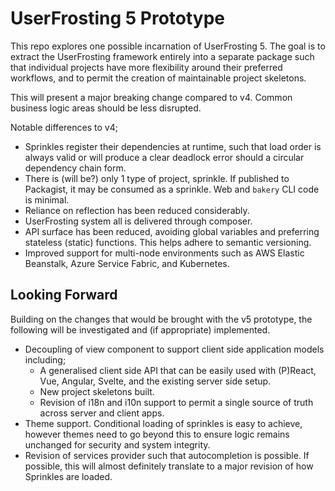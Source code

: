 # UserFrosting 5 Prototype

This repo explores one possible incarnation of UserFrosting 5. The goal is to extract the UserFrosting framework entirely into a separate package such that individual projects have more flexibility around their preferred workflows, and to permit the creation of maintainable project skeletons.

This will present a major breaking change compared to v4. Common business logic areas should be less disrupted.

Notable differences to v4;
* Sprinkles register their dependencies at runtime, such that load order is always valid or will produce a clear deadlock error should a circular dependency chain form.
* There is (will be?) only 1 type of project, sprinkle. If published to Packagist, it may be consumed as a sprinkle. Web and `bakery` CLI code is minimal.
* Reliance on reflection has been reduced considerably.
* UserFrosting system all is delivered through composer.
* API surface has been reduced, avoiding global variables and preferring stateless (static) functions. This helps adhere to semantic versioning.
* Improved support for multi-node environments such as AWS Elastic Beanstalk, Azure Service Fabric, and Kubernetes.

## Looking Forward

Building on the changes that would be brought with the v5 prototype, the following will be investigated and (if appropriate) implemented.

* Decoupling of view component to support client side application models including;
  * A generalised client side API that can be easily used with (P)React, Vue, Angular, Svelte, and the existing server side setup.
  * New project skeletons built.
  * Revision of i18n and i10n support to permit a single source of truth across server and client apps.
* Theme support. Conditional loading of sprinkles is easy to achieve, however themes need to go beyond this to ensure logic remains unchanged for security and system integrity.
* Revision of services provider such that autocompletion is possible. If possible, this will almost definitely translate to a major revision of how Sprinkles are loaded.
